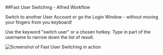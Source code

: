 ##Fast User Switching - Alfred Workflow

Switch to another User Account or go the Login Window - without moving your fingers from you keyboard!

Use the keyword "switch user" or a chosen hotkey. Type in part of the username to narrow down the list of result.

![Screenshot of Fast User Switching in action](https://github.com/aiyodk/Alfred-Extensions/raw/master/AlfredApp_2.x/Fast-User-Switching/Screenshot-Fast-User-Switching.png)
